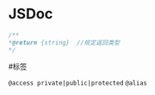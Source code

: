 # JSDoc

```js
/**
*@return {string}  //规定返回类型
*/
```

#标签 

`@access private|public|protected`
`@alias`